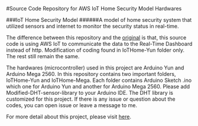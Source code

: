 #Source Code Repository for AWS IoT Home Security Model Hardwares

###IoT Home Security Model
######A model of home security system that utilized sensors and internet to monitor the security status in real-time.

The difference between this repository and the [original](https://github.com/AaronKow/IoT-Home-Security-Model-HW) is that, this source code is using AWS IoT to communicate the data to the Real-Time Dashboard instead of http. Modification of coding found in IoTHome-Yun folder only. The rest still remain the same.


The hardwares (microcontroller) used in this project are Arduino Yun and Arduino Mega 2560. 
In this repository contains two important folders, IoTHome-Yun and IoTHome-Mega. Each folder contains Arduino Sketch .ino which one for Arduino Yun and another for Arduino Mega 2560.
Please add Modified-DHT-sensor-library to your Arduino IDE. The DHT library is customized for this project.
If there is any issue or question about the codes, you can open issue or leave a message to me.


For more detail about this project, please visit [here](https://goo.gl/aZGpg3).
